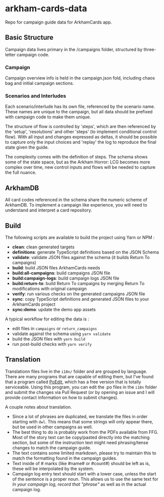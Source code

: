 # arkham-cards-data

Repo for campaign guide data for ArkhamCards app.

## Basic Structure

Campaign data lives primary in the /campaigns folder, structured by three-letter campaign code.

### Campaign

Campaign overview info is held in the campaign.json fold, including chaos bag and initial campaign sections.

### Scenarios and Interludes

Each scenario/interlude has its own file, referenced by the scenario name. These names are unique to the campaign, but all data should be prefixed with campaign code to make them unique.

The structure of flow is controlled by 'steps', which are then referenced by the 'setup', 'resolutions' and other 'steps' (to implement conditional control flow). With all input and changes expressed as deltas, it should be possible to capture only the input choices and 'replay' the log to reproduce the final state given the guide.

The complexity comes with the definition of steps. The schema shows some of the state space, but as the Arkham Horror: LCG becomes more complex over time, new control inputs and flows will be needed to capture the full nuance.

## ArkhamDB

All card codes referenced in the schema share the numeric scheme of ArkhamDB.
To implement a campaign like experience, you will need to understand and interpret a card repository.

## Build

The following scripts are available to build the project using Yarn or NPM :

- **clean**: clean generated targets
- **definitions**: generate TypeScript definitions based on the JSON Schema
- **validate**: validate JSON files against the schema (it builds Return To campaigns)
- **build**: build JSON files ArkhamCards needs
- **build:all-campaigns**: build campaigns JSON file
- **build:campaign-logs**: build campaign logs JSON file
- **build:return-to**: build Return To campaigns by merging Return To modifications with original campaign
- **verify**: run various checks on the generated campaigns JSON file
- **sync**: copy TypeScript definitions and generated JSON files to your ArkhamCards project
- **sync:demo**: update the demo app assets

A typical workflow for editing the data is :

- edit files in `campaigns` or `return_campaigns`
- validate against the schema using `yarn validate`
- build the JSON files with `yarn build`
- run post-build checks with `yarn verify`


## Translation
Translationn files live in the `i18n/` folder and are grouped by language. There are many programs that are capable of editing them, but I've found that a program called [PoEdit](https://poedit.net/), which has a free version that is totally serviceable. Using this program, you can edit the .po files in the `i18n` folder and submit the changes via Pull Request (or by opening an issue and I will provide contact information on how to submit changes).

A couple notes about translation.

- Since a lot of phrases are duplicated, we translate the files in order starting with `dwl`. This means that some strings will only appear there, but be used in other campaigns as well.
- The best thing to do is probably work from the PDFs available from FFG. Most of the story text can be copy/pasted directly into the matching section, but some of the instruction text might need phrasing/tense changes to match the campaign guide.
- The text contains some limited markdown, please try to maintain this to match the formatting found in the campaign guides.
- Text inside of # marks (like #name# or #count#) should be left as is, these will be interpolated by the system.
- Campaign log entry text should start with a lower case, unless the start of the sentence is a proper noun. This allows us to use the same text for *In your campaign log, record that "phrase"* as well as in the actual campaign log.